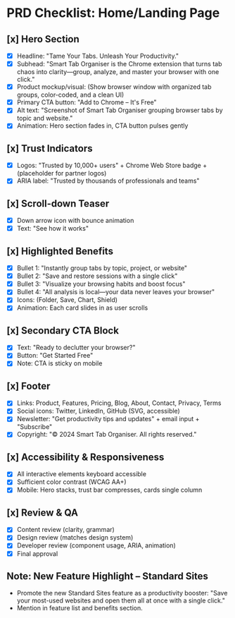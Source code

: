 # PRD Checklist: Home/Landing Page

## [x] Hero Section

- [x] Headline: "Tame Your Tabs. Unleash Your Productivity."
- [x] Subhead: "Smart Tab Organiser is the Chrome extension that turns tab chaos into clarity—group, analyze, and master your browser with one click."
- [x] Product mockup/visual: (Show browser window with organized tab groups, color-coded, and a clean UI)
- [x] Primary CTA button: "Add to Chrome – It's Free"
- [x] Alt text: "Screenshot of Smart Tab Organiser grouping browser tabs by topic and website."
- [x] Animation: Hero section fades in, CTA button pulses gently

## [x] Trust Indicators

- [x] Logos: "Trusted by 10,000+ users" + Chrome Web Store badge + (placeholder for partner logos)
- [x] ARIA label: "Trusted by thousands of professionals and teams"

## [x] Scroll-down Teaser

- [x] Down arrow icon with bounce animation
- [x] Text: "See how it works"

## [x] Highlighted Benefits

- [x] Bullet 1: "Instantly group tabs by topic, project, or website"
- [x] Bullet 2: "Save and restore sessions with a single click"
- [x] Bullet 3: "Visualize your browsing habits and boost focus"
- [x] Bullet 4: "All analysis is local—your data never leaves your browser"
- [x] Icons: (Folder, Save, Chart, Shield)
- [x] Animation: Each card slides in as user scrolls

## [x] Secondary CTA Block

- [x] Text: "Ready to declutter your browser?"
- [x] Button: "Get Started Free"
- [x] Note: CTA is sticky on mobile

## [x] Footer

- [x] Links: Product, Features, Pricing, Blog, About, Contact, Privacy, Terms
- [x] Social icons: Twitter, LinkedIn, GitHub (SVG, accessible)
- [x] Newsletter: "Get productivity tips and updates" + email input + "Subscribe"
- [x] Copyright: "© 2024 Smart Tab Organiser. All rights reserved."

## [x] Accessibility & Responsiveness

- [x] All interactive elements keyboard accessible
- [x] Sufficient color contrast (WCAG AA+)
- [x] Mobile: Hero stacks, trust bar compresses, cards single column

## [x] Review & QA

- [x] Content review (clarity, grammar)
- [x] Design review (matches design system)
- [x] Developer review (component usage, ARIA, animation)
- [x] Final approval

## Note: New Feature Highlight – Standard Sites

- Promote the new Standard Sites feature as a productivity booster: "Save your most-used websites and open them all at once with a single click."
- Mention in feature list and benefits section.

